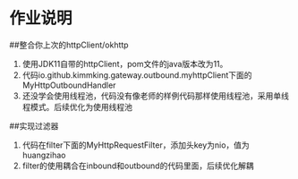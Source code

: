 # 作业说明
##整合你上次的httpClient/okhttp
1. 使用JDK11自带的httpClient，pom文件的java版本改为11。
2. 代码io.github.kimmking.gateway.outbound.myhttpClient下面的MyHttpOutboundHandler
3. 还没学会使用线程池，代码没有像老师的样例代码那样使用线程池，采用单线程模式。后续优化为使用线程池

##实现过滤器
1. 代码在filter下面的MyHttpRequestFilter，添加头key为nio，值为huangzihao
2. filter的使用耦合在inbound和outbound的代码里面，后续优化解耦